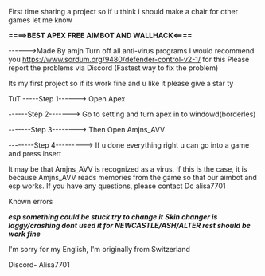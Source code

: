 First time sharing a project so if u think i should make a chair for other games let me know 


**====>BEST APEX FREE AIMBOT AND WALLHACK<====**


------>Made By amjn 
Turn off all anti-virus programs 
I would recommend you https://www.sordum.org/9480/defender-control-v2-1/ for this
Please report the problems via Discord (Fastest way to fix the problem)

Its my first project so if its work fine and u like it please give a star ty

TuT
-----Step 1------> Open Apex

------Step 2-------> Go to setting and turn apex in to windowd(borderles)

-------Step 3--------> Then Open Amjns_AVV

--------Step 4---------> If u done everything right u can go into a game and press insert

It may be that Amjns_AVV is recognized as a virus. If this is the case, it is because Amjns_AVV reads memories from the game so that our aimbot and esp works. If you have any questions, please contact Dc alisa7701

Known errors 

*****esp something could be stuck try to change it*****
*****Skin changer is laggy/crashing dont used it for NEWCASTLE/ASH/ALTER rest should be work fine*****



I'm sorry for my English, I'm originally from Switzerland


Discord- Alisa7701
